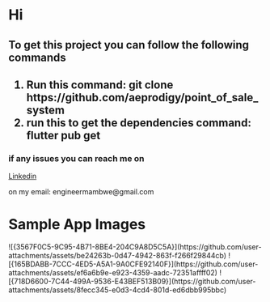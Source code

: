 <h1>Hi</h1>
<h2>To get this project you can follow the following commands<h2>
<ol>
<li>Run this command: git clone https://github.com/aeprodigy/point_of_sale_system</li>
<li>run this to get the dependencies command: flutter pub get </li>

</ol>
<h3>if any issues you can reach me on</h3>
<a href="https://www.linkedin.com/in/mike-mambwe/">Linkedin</a>
<p>on my email: engineermambwe@gmail.com</p>
<h1>Sample App Images</h1>
![{3567F0C5-9C95-4B71-8BE4-204C9A8D5C5A}](https://github.com/user-attachments/assets/be24263b-0d47-4942-863f-f266f29844cb)
![{165BDABB-7CCC-4ED5-A5A1-9A0CFE92140F}](https://github.com/user-attachments/assets/ef6a6b9e-e923-4359-aadc-72351affff02)
![{718D6600-7C44-499A-9536-E43BEF513B09}](https://github.com/user-attachments/assets/8fecc345-e0d3-4cd4-801d-ed6dbb995bbc)
